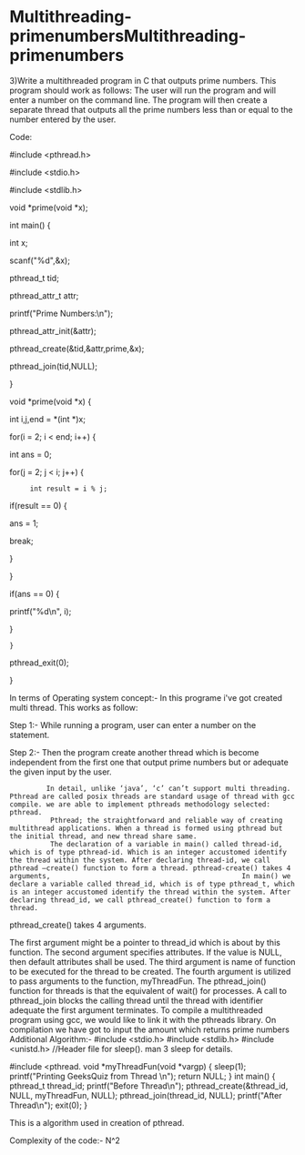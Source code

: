 # Multithreading-primenumbersMultithreading-primenumbers
3)Write a multithreaded program in C that outputs prime numbers. This program should work as follows: The user will run the program and will enter a number on the command line. The program will then create a separate thread that outputs all the prime numbers less than or equal to the number entered by the user. 

Code: 

#include <pthread.h>

#include <stdio.h>

#include <stdlib.h>

void *prime(void *x);

int main() {

int x;	

scanf("%d",&x);

pthread_t tid;

pthread_attr_t attr;

printf("Prime Numbers:\n");

pthread_attr_init(&attr);

pthread_create(&tid,&attr,prime,&x);

pthread_join(tid,NULL);

}

void *prime(void *x) {

  int i,j,end = *(int *)x;
  
for(i = 2; i < end; i++) {

int ans = 0;

for(j = 2; j < i; j++) {

         int result = i % j;
         
if(result == 0) {

ans = 1;

break;

}

}

if(ans == 0) {

printf("%d\n", i);

}

    }
    
 pthread_exit(0);
 
}


In terms of Operating system concept:-
In this programe i've got created multi thread.
This works as follow:

Step 1:- While running a program, user can enter a number on the statement.

Step 2:- Then the program create another thread which is become independent from the first one that output prime numbers but or adequate the given input by the user.
               
             In detail, unlike ‘java’, ‘c’ can’t support multi threading. Pthread are called posix threads are standard usage of thread with gcc compile. we are able to implement pthreads methodology selected: pthread.
              Pthread; the straightforward and reliable way of creating multithread applications. When a thread is formed using pthread but the initial thread, and new thread share same.
              The declaration of a variable in main() called thread-id, which is of type pthread-id. Which is an integer accustomed identify the thread within the system. After declaring thread-id, we call pthread –create() function to form a thread. pthread-create() takes 4 arguments,                                           	 In main() we declare a variable called thread_id, which is of type pthread_t, which is an integer accustomed identify the thread within the system. After declaring thread_id, we call pthread_create() function to form a thread.

pthread_create() takes 4 arguments.

The first argument might be a pointer to thread_id which is about by this function.
The second argument specifies attributes. If the value is NULL, then default attributes shall be used.                                                                                                                                                            The third argument is name of function to be executed for the thread to be created.
The fourth argument is utilized to pass arguments to the function, myThreadFun.
The pthread_join() function for threads is that the equivalent of wait() for processes. A call to pthread_join blocks the calling thread until the thread with identifier adequate the first argument terminates.
To compile a multithreaded program using gcc, we would like to link it with the pthreads library. On compilation we have got to input the amount which returns prime numbers
Additional Algorithm:-
#include <stdio.h>
#include <stdlib.h> 
#include <unistd.h>  //Header file for sleep(). man 3 sleep for details. 


#include <pthread.
void *myThreadFun(void *vargp) 
{ 
    sleep(1); 
    printf("Printing GeeksQuiz from Thread \n"); 
    return NULL; 
} 
int main() 
{
    pthread_t thread_id; 
    printf("Before Thread\n"); 
    pthread_create(&thread_id, NULL, myThreadFun, NULL); 
    pthread_join(thread_id, NULL); 
    printf("After Thread\n"); 
    exit(0);
}

This is a algorithm used in creation of pthread.

Complexity of the code:- N^2
